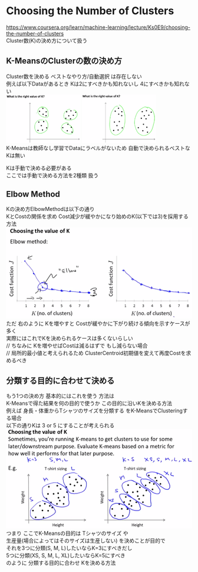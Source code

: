 # Choosing the Number of Clusters
https://www.coursera.org/learn/machine-learning/lecture/Ks0E9/choosing-the-number-of-clusters  
Cluster数(K)の決め方について扱う  

## K-MeansのClusterの数の決め方
Cluster数を決める ベストなやり方/自動選択 は存在しない  
例えば以下Dataがあるとき Kは2にすべきかも知れないし 4にすべきかも知れない  
<img src="../../img/08_05_k_4.png" width=40%>
<img src="../../img/08_05_k_2.png" width=40%>  
K-Meansは教師なし学習でDataにラベルがないため 自動で決められるベストなKは無い  

Kは手動で決める必要がある  
ここでは手動で決める方法を2種類 扱う

## Elbow Method
Kの決め方ElbowMethodは以下の通り  
KとCostの関係を求め Cost減少が緩やかになり始めのK(以下では3)を採用する方法  
<img src="../../img/08_05_elbow_method.png" >  
ただ 右のように Kを増やすと Costが緩やかに下がり続ける傾向を示すケースが多く  
実際にはこれでKを決められるケースは多くないらしい  
// ちなみに Kを増やせばCostは減るはずで もし減らない場合  
// 局所的最小値と考えられるため ClusterCentroid初期値を変えて再度Costを求めるべき  

## 分類する目的に合わせて決める
もう1つの決め方 基本的にはこれを使う 方法は  
K-Meansで得た結果を何の目的で使うか この目的に沿いKを決める方法  
例えば 身長・体重からTシャツのサイズを分類する をK-MeansでClusteringする場合  
以下の通りKは 3 or 5 にすることが考えられる  
<img src="../../img/08_05_k_based_on_purpose.png" >  
つまり ここでK-Meansの目的は Tシャツのサイズ や  
生産量(場合によってはそのサイズは生産しない) を決めことが目的で  
それを3つに分類(S, M, L)したいならK=3にすべきだし  
5つに分類(XS, S, M, L, XL)したいならK=5にすべき  
のように 分類する目的に合わせ Kを決める方法  
